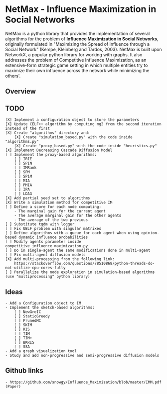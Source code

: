# NetMax - Influence Maximization in Social Networks

NetMax is a python library that provides the implementation of several algorithms for the problem of **Influence Maximization in Social Networks**, originally formulated in "Maximizing the Spread of Influence through a Social Network" (Kempe, Kleinberg and Tardos, 2003). NetMax is built upon NetworkX, a popular python library for working with graphs. It also addresses the problem of Competitive Influence Maximization, as an extensive-form strategic game setting in which multiple entities try to maximize their own influence across the network while minimizing the others'.

## Overview

## TODO
    [X] Implement a configuration object to store the parameters
    [X] Update CELF++ algorithm by computing mg2 from the second iteration instead of the first
    [X] Create "algorithms" directory and:
        [X] Create "simulation_based.py" with the code inside "algorithms.py"
        [X] Create "proxy_based.py" with the code inside "heuristics.py"
    [X] Implement Decreasing Cascade Diffusion Model
    [ ] Implement the proxy-based algorithms:
        [ ] IRIE
        [ ] SPIN
        [ ] IMRank
        [ ] SPM
        [ ] SP1M
        [ ] MIA
        [ ] PMIA
        [ ] IPA
        [ ] LDAG
    [X] Add partial seed set to algorithms
    [X] Write a simulation method for competitive IM
    [ ] Define a score for each node computing:
        - The marginal gain for the current agent
        - The average marginal gain for the other agents
        - The average of the two previous
    [ ] Substitute tqdm with logger
    [ ] Fix UBLF problem with singular matrixes
    [ ] Define algorithms with a queue for each agent when using opinion-based dynamic influence probabilities
    [ ] Modify agents parameter inside competitive_influence_maximization.py
    [ ] Do in single-agent the same modifications done in multi-agent
    [ ] Fix multi-agent diffusion models
    [X] Add multi-processing from the following link:
        https://stackoverflow.com/questions/78510868/python-threads-do-not-utilize-cpu-cores-fully
    [ ] Parallelize the node exploration in simulation-based algorithms (use "multiprocessing" python library)

## Ideas
    - Add a Configuration object to IM
    - Implement the sketch-based algorithms:
        [ ] NewGreIC
        [ ] StaticGreedy
        [ ] PrunedMC
        [ ] SKIM
        [ ] RIS
        [ ] TIM
        [ ] TIM+
        [ ] BKRIS
        [ ] SSA
    - Add a graph visualization tool
    - Study and add non-progressive and semi-progressive diffusion models

## Github links
    - https://github.com/snowgy/Influence_Maximization/blob/master/IMM.pdf (Paper)
